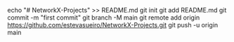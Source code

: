echo "# NetworkX-Projects" >> README.md
git init
git add README.md
git commit -m "first commit"
git branch -M main
git remote add origin https://github.com/estevasueiro/NetworkX-Projects.git
git push -u origin main
